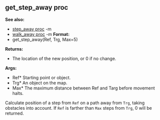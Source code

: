 ## get_step_away proc
**See also:**
*   [step_away proc](/ref/proc/step_away.md) -m
*   [walk_away proc](/ref/proc/walk_away.md) -m<!-- -->
**Format:**
*   get_step_away(Ref, Trg, Max=5)
<!-- -->
**Returns:**
*   The location of the new position, or 0 if no change.
<!-- -->
**Args:**
*   Ref* Starting point or object.
*   Trg* An object on the map.
*   Max* The maximum distance between Ref and Targ before movement
    halts.


Calculate position of a step from `Ref` on a path away from
`Trg`, taking obstacles into account. If `Ref` is farther than `Max`
steps from `Trg`, 0 will be returned.
